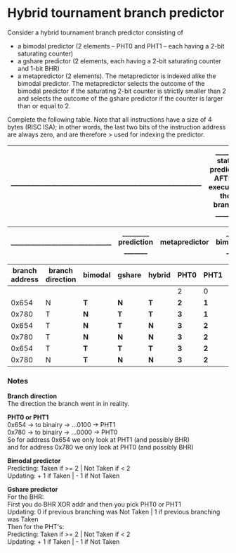 # Hybrid tournament branch predictor
Consider a hybrid tournament branch predictor consisting of
- a bimodal predictor (2 elements – PHT0 and PHT1 – each having a 2-bit saturating
counter)
- a gshare predictor (2 elements, each having a 2-bit saturating counter and 1-bit BHR)
- a metapredictor (2 elements). The metapredictor is indexed alike the bimodal predictor.
The metapredictor selects the outcome of the bimodal predictor if the saturating 2-bit
counter is strictly smaller than 2 and selects the outcome of the gshare predictor if the
counter is larger than or equal to 2.

Complete the following table. Note that all instructions have a size of 4 bytes (RISC ISA); in
other words, the last two bits of the instruction address are always zero, and are therefore >
used for indexing the predictor.

| _________________________________________________________ | ______ state predictor AFTER executing the branch ______ |
| --- | --- |

| ______________________________ | ________ prediction _______  | metapredictor | __ bimodal __ | ______ gshare ______ |
| ---                       | ---                           | ---           | ---     |---      |

| branch address  | branch direction  | bimodal | gshare  | hybrid  | PHT0  | PHT1  | PHT0  | PHT1  | BHR | PHT0  | PHT1  |
| ---             | ---               | ---     | ---     | ---     | ---   | ---   | ---   | ---   | --- | ---   | ---   |
|                 |                   |         |         |         | 2     | 0     | 0     | **2** |**0**| **2** | **1** |
| 0x654           | N                 | **T**   | **N**   | **T**   | **2** | **1** | **0** | **1** |**0**| **2** | **0** |
| 0x780           | T                 | **N**   | **T**   | **T**   | **3** | **1** | **1** | **1** |**1**| **3** | **0** |
| 0x654           | T                 | **N**   | **T**   | **N**   | **3** | **2** | **1** | **2** |**1**| **3** | **0** |
| 0x780           | T                 | **N**   | **N**   | **N**   | **3** | **2** | **2** | **2** |**1**| **3** | **1** |
| 0x654           | T                 | **T**   | **T**   | **T**   | **3** | **2** | **2** | **3** |**1**| **3** | **1** |
| 0x780           | N                 | **T**   | **N**   | **N**   | **3** | **2** | **1** | **3** |**0**| **3** | **0** |

### Notes

**Branch direction** \
The direction the branch went in in reality.

**PHT0 or PHT1** \
0x654 -> to binairy -> ...0100 -> PHT1 \
0x780 -> to binairy -> ...0000 -> PHT0 \
So for address 0x654 we only look at PHT1 (and possibly BHR) \
and for address 0x780 we only look at PHT0 (and possibly BHR)

**Bimodal predictor** \
Predicting: Taken if >= 2 | Not Taken if < 2 \
Updating: + 1 if Taken | - 1 if Not Taken

**Gshare predictor** \
For the BHR:\
First you do BHR XOR addr and then you pick PHT0 or PHT1 \
Updating: 0 if previous branching was Not Taken | 1 if previous branching was Taken \
Then for the PHT's: \
Predicting: Taken if >= 2 | Not Taken if < 2 \
Updating: + 1 if Taken | - 1 if Not Taken
